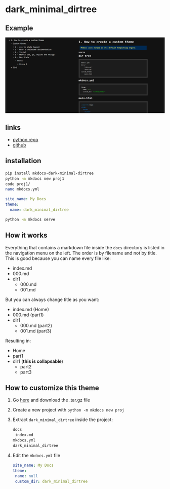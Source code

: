 # dark_minimal_dirtree

## Example

![example.png](example.png)

## links

- [python repo](https://pypi.org/project/mkdocs-dark-minimal-dirtree/)
- [github](https://github.com/Jakkins/dark_minimal_dirtree)

## installation

```bash
pip install mkdocs-dark-minimal-dirtree
python -m mkdocs new proj1
code proj1/
nano mkdocs.yml
```

```yml
site_name: My Docs
theme:
  name: dark_minimal_dirtree
```

```bash
python -m mkdocs serve
```

## How it works

Everything that contains a markdown file inside the `docs` directory is listed in the navigation menu on the left.
The order is by filename and not by title.
This is good because you can name every file like:

- index.md
- 000.md
- dir1
  - 000.md
  - 001.md

But you can always change title as you want:

- index.md (Home)
- 000.md (part1)
- dir1
  - 000.md (part2)
  - 001.md (part3)

Resulting in:

- Home
- part1
- dir1 (**this is collapsable**)
  - part2
  - part3

## How to customize this theme

1. Go [here](https://pypi.org/project/mkdocs-dark-minimal-dirtree/#files) and download the .tar.gz file
2. Create a new project with `python -m mkdocs new proj`
3. Extract `dark_minimal_dirtree` inside the project:

   ```txt
   docs
   	index.md
   mkdocs.yml
   dark_minimal_dirtree
   ```

4. Edit the `mkdocs.yml` file

   ```yaml
   site_name: My Docs
   theme:
   	name: null
   	custom_dir: dark_minimal_dirtree
   ```
